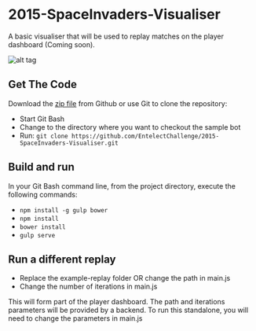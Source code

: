 # 2015-SpaceInvaders-Visualiser
A basic visualiser that will be used to replay matches on the player dashboard (Coming soon).

![alt tag](http://i.imgur.com/0gUe7ni.png?1)

## Get The Code
Download the [zip file](https://github.com/EntelectChallenge/2015-SpaceInvaders-Visualiser/archive/master.zip) from Github or use Git to clone the repository:
* Start Git Bash
* Change to the directory where you want to checkout the sample bot
* Run: `git clone https://github.com/EntelectChallenge/2015-SpaceInvaders-Visualiser.git`

## Build and run
In your Git Bash command line, from the project directory, execute the following commands:
* `npm install -g gulp bower`
* `npm install`
* `bower install`
* `gulp serve`

## Run a different replay
* Replace the example-replay folder OR change the path in main.js
* Change the number of iterations in main.js

This will form part of the player dashboard. The path and iterations parameters will be provided by a backend. To run this standalone, you will need to change the parameters in main.js